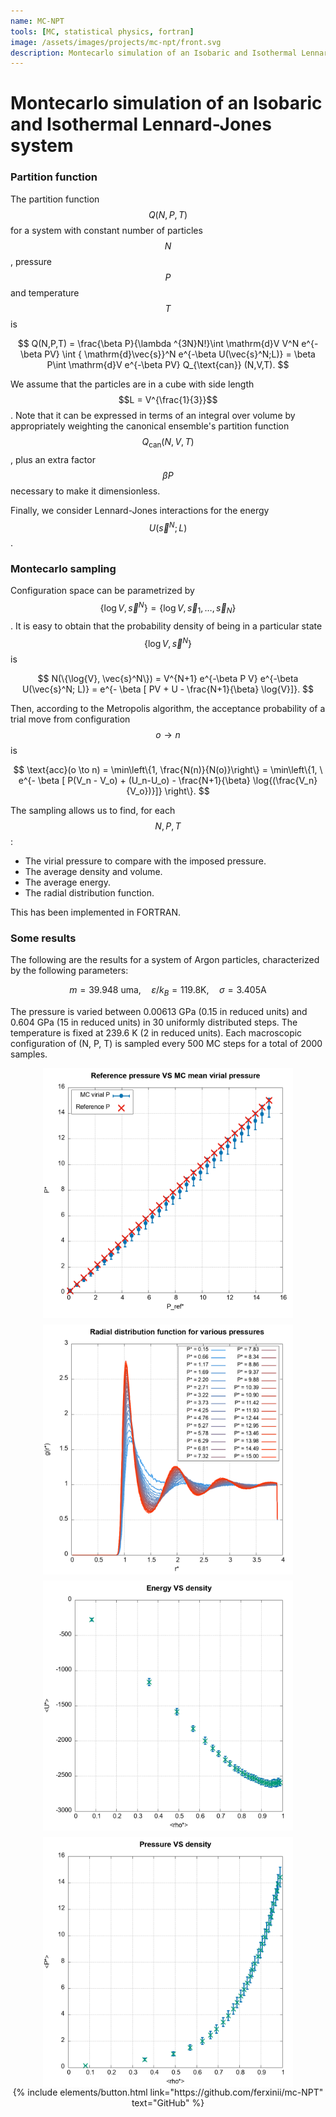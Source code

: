 ```yaml
---
name: MC-NPT
tools: [MC, statistical physics, fortran]
image: /assets/images/projects/mc-npt/front.svg
description: Montecarlo simulation of an Isobaric and Isothermal Lennard-Jones system.
---
```


# Montecarlo simulation of an Isobaric and Isothermal Lennard-Jones system 

### Partition function
The partition function $$ Q(N,P,T)$$ for a system with constant number of particles $$ N $$, pressure $$P$$ and temperature $$T$$ is 

$$
 Q(N,P,T) = \frac{\beta P}{\lambda ^{3N}N!}\int \mathrm{d}V V^N e^{-\beta PV} \int { \mathrm{d}\vec{s}}^N e^{-\beta U(\vec{s}^N;L)} = \beta P\int \mathrm{d}V e^{-\beta PV} Q_{\text{can}} (N,V,T).
$$

We assume that the particles are in a cube with side length $$L = V^{\frac{1}{3}}$$. Note that it can be expressed in terms of an integral over volume by appropriately weighting the canonical ensemble's partition function $$Q_{\text{can}}(N,V,T)$$, plus an extra factor $$\beta P$$ necessary to make it dimensionless.


Finally, we consider Lennard-Jones interactions for the energy $$U(\vec{s}^N ; L)$$.

### Montecarlo sampling
Configuration space can be parametrized by $$\{ \log{V}, \vec{s}^N\} = \{ \log{V}, \vec{s}_1, \ldots, \vec{s}_N\}$$. It is easy to obtain that the probability density of being in a particular state $$\{ \log{V}, \vec{s}^N\}$$ is

$$ 
N(\{\log{V}, \vec{s}^N\}) = V^{N+1} e^{-\beta P V} e^{-\beta U(\vec{s}^N; L)} = e^{- \beta [ PV + U - \frac{N+1}{\beta} \log{V}]}.
$$

Then, according to the Metropolis algorithm, the acceptance probability of a trial move from configuration $$o \to n$$ is 

$$
\text{acc}(o \to n) = \min\left\{1, \frac{N(n)}{N(o)}\right\} = \min\left\{1, \ e^{- \beta [ P(V_n - V_o) + (U_n-U_o) - \frac{N+1}{\beta} \log{(\frac{V_n}{V_o})}]} \right\}.
$$

The sampling allows us to find, for each $$N, P, T$$:
- The virial pressure to compare with the imposed pressure.
- The average density and volume.
- The average energy.
- The radial distribution function.

This has been implemented in FORTRAN.

### Some results
The following are the results for a system of Argon particles, characterized by the following parameters:
  
$$ m = 39.948 \ \text{uma}, \quad \varepsilon / k_B = 119.8 \text{K}, \quad \sigma = 3.405 \text{A}$$


The pressure is varied between 0.00613 GPa (0.15 in reduced units) and 0.604 GPa (15 in reduced units) in 30 uniformly distributed steps. The temperature is fixed at 239.6 K (2 in reduced units). Each macroscopic configuration of (N, P, T) is sampled every 500 MC steps for a total of 2000 samples.

<div style="display: flex; flex-wrap: wrap; justify-content: center; gap: 10px;" markdown="0">
  <img src="/assets/images/projects/mc-npt/pressure.png" alt="Pressure" style="width: 400px;">
  <img src="/assets/images/projects/mc-npt/gdr.png" alt="Radial distribution function" style="width: 400px;">
  <img src="/assets/images/projects/mc-npt/e_vs_density.png" alt="E vs rho" style="width: 400px;">
  <img src="/assets/images/projects/mc-npt/p_vs_density.png" alt="P vs rho" style="width: 400px;">
</div>

<center>
{% include elements/button.html link="https://github.com/ferxinii/mc-NPT" text="GitHub" %}
</center>
